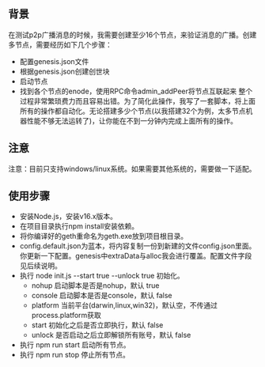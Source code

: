 ## 背景
在测试p2p广播消息的时候，我需要创建至少16个节点，来验证消息的广播。创建多节点，需要经历如下几个步骤：
* 配置genesis.json文件
* 根据genesis.json创建创世块
* 启动节点
* 找到各个节点的enode，使用RPC命令admin_addPeer将节点互联起来
整个过程非常繁琐费力而且容易出错。为了简化此操作，我写了一套脚本，将上面所有的操作都自动化。无论搭建多少个节点(以我搭建32个为例，太多节点机器性能不够无法运转了)，让你能在不到一分钟内完成上面所有的操作。

## 注意
注意：目前只支持windows/linux系统。如果需要其他系统的，需要做一下适配。

## 使用步骤
* 安装Node.js，安装v16.x版本。
* 在项目目录执行npm install安装依赖。
* 将你编译好的geth重命名为geth.exe放到项目根目录。
* config.default.json为蓝本，将内容复制一份到新建的文件config.json里面。你更新一下配置。genesis中extraData与alloc我会进行覆盖。配置文件字段见后续说明。
* 执行 node init.js --start true --unlock true 初始化。
  * nohup 启动脚本是否是nohup，默认 true
  * console 启动脚本是否是console，默认 false
  * platform 当前平台(darwin,linux,win32)，默认空，不传通过process.platform获取
  * start 初始化之后是否立即执行，默认 false
  * unlock 是否启动之后立即解锁所有账号，默认 false
* 执行 npm run start 启动所有节点。
* 执行 npm run stop 停止所有节点。



